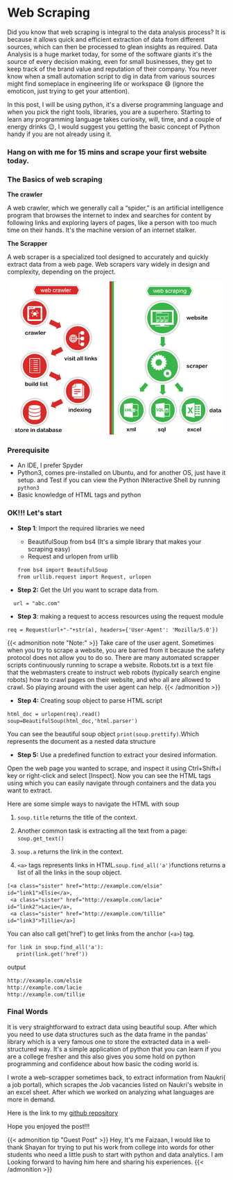 # Web Scraping


Did you know that web scraping is integral to the data analysis process? It is because it allows quick and efficient extraction of data from different sources, which can then be processed to glean insights as required. Data Analysis is a huge market today, for some of the software giants it's the source of every decision making, even for small businesses, they get to keep track of the brand value and reputation of their company. You never know when a small automation script to dig in data from various sources might find someplace in engineering life or workspace :smile: (ignore the emoticon, just trying to get your attention).

In this post, I will be using python, it's a diverse programming language and when you pick the right tools, libraries, you are a superhero. Starting to learn any programming language takes curiosity, will, time, and a couple of energy drinks :wink:, I would suggest you getting the basic concept of Python handy if you are not already using it.

### Hang on with me for 15 mins and scrape your first website today.

### The Basics of web scraping

**The crawler**

A web crawler, which we generally call a “spider,” is an artificial intelligence program that browses the internet to index and searches for content by following links and exploring layers of pages, like a person with too much time on their hands. It's the machine version of an internet stalker.

**The Scrapper**

A web scraper is a specialized tool designed to accurately and quickly extract data from a web page. Web scrapers vary widely in design and complexity, depending on the project.

![](web-scraping-vs-web-crawling.png  "What's the difference in a scrapper and a crawler")


### Prerequisite
- An IDE, I prefer Spyder
- Python3, comes pre-installed on Ubuntu, and for another OS, just have it setup. and Test if you can view the Python INteractive Shell by running `python3`
- Basic knowledge of HTML tags and python


### OK!!! Let's start
- **Step 1**: Import the required libraries we need
  - BeautifulSoup from bs4 (It's a simple library that makes your scraping easy)
  - Request and urlopen from urllib

  ```
  from bs4 import BeautifulSoup
  from urllib.request import Request, urlopen
  ```

- **Step 2:** Get the Url you want to scrape data from.
```
  url = "abc.com"
```

- **Step 3**: making a request to access resources using the request module
```
req = Request(url+"-"+str(a), headers={'User-Agent': 'Mozilla/5.0'})
```

{{< admonition note "Note:" >}}
Take care of the user agent. Sometimes when you try to scrape a website, you are barred from it because the safety protocol does not allow you to do so. There are many automated scrapper scripts continuously running to scrape a website.
Robots.txt is a text file that the webmasters create to instruct web robots (typically search engine robots) how to crawl pages on their website, and who all are allowed to crawl. So playing around with the user agent can help.
{{< /admonition >}}


- **Step 4:**
Creating soup object to parse HTML script
```
html_doc = urlopen(req).read()
soup=BeautifulSoup(html_doc,'html.parser')
```
You can see the beautiful soup object
`print(soup.prettify)`.Which represents the document as a nested data structure

- **Step 5:**
Use a predefined function to extract your desired information.

Open the web page you wanted to scrape, and inspect it using Ctrl+Shift+I key or right-click and select [Inspect]. Now you can see the HTML tags using which you can easily navigate through containers and the data you want to extract.

Here are some simple ways to navigate the HTML with soup

1. `soup.title` returns the title of the context.

2. Another common task is extracting all the text from a page:
`soup.get_text()`

3. `soup.a` returns the link in the context.

4. `<a>` tags represents links in HTML.`soup.find_all('a')`functions returns a list of all the links in the soup object.

```
[<a class="sister" href="http://example.com/elsie" id="link1">Elsie</a>,
 <a class="sister" href="http://example.com/lacie" id="link2">Lacie</a>,
 <a class="sister" href="http://example.com/tillie" id="link3">Tillie</a>]
```
You can also call get('href') to get links from the anchor (`<a>`) tag.
```
for link in soup.find_all('a'):
   print(link.get('href'))
```
output
```
http://example.com/elsie
http://example.com/lacie
http://example.com/tillie
```

### Final Words

It is very straightforward to extract data using beautiful soup. After which you need to use data structures such as the data frame in the pandas' library which is a very famous one to store the extracted data in a well-structured way. It's a simple application of python that you can learn if you are a college fresher and this also gives you some hold on python programming and confidence about how basic the coding world is.

I wrote a web-scrapper sometimes back, to extract information from Naukri( a job portal), which scrapes the Job vacancies listed on Naukri's website in an excel sheet. After which we worked on analyzing what languages are more in demand.

Here is the link to my [github repository](https://github.com/imShayan/Naukri-Scrapper/blob/master/Naukri_in_Banglore.py)

Hope you enjoyed the post!!!

{{< admonition tip "Guest Post" >}}
Hey, It's me Faizaan, I would like to thank Shayan for trying to put his work from college into words for other students who need a little push to start with python and data analytics. I am Looking forward to having him here and sharing his experiences.
{{< /admonition >}}

